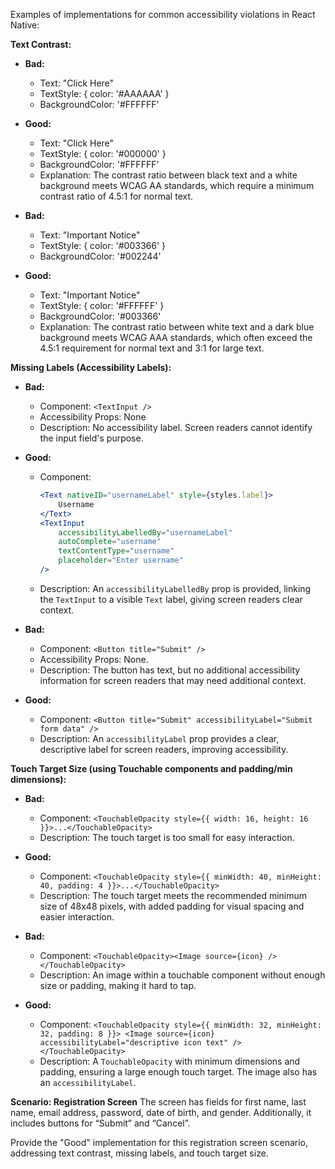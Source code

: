 Examples of implementations for common accessibility violations in React Native:

**Text Contrast:**

- **Bad:**
  - Text: "Click Here"
  - TextStyle: { color: '#AAAAAA' }
  - BackgroundColor: '#FFFFFF'
- **Good:**

  - Text: "Click Here"
  - TextStyle: { color: '#000000' }
  - BackgroundColor: '#FFFFFF'
  - Explanation: The contrast ratio between black text and a white background meets WCAG AA standards, which require a minimum contrast ratio of 4.5:1 for normal text.

- **Bad:**
  - Text: "Important Notice"
  - TextStyle: { color: '#003366' }
  - BackgroundColor: '#002244'
- **Good:**
  - Text: "Important Notice"
  - TextStyle: { color: '#FFFFFF' }
  - BackgroundColor: '#003366'
  - Explanation: The contrast ratio between white text and a dark blue background meets WCAG AAA standards, which often exceed the 4.5:1 requirement for normal text and 3:1 for large text.

**Missing Labels (Accessibility Labels):**

- **Bad:**
  - Component: `<TextInput />`
  - Accessibility Props: None
  - Description: No accessibility label. Screen readers cannot identify the input field's purpose.
- **Good:**

  - Component:
    ```jsx
    <Text nativeID="usernameLabel" style={styles.label}>
        Username
    </Text>
    <TextInput
        accessibilityLabelledBy="usernameLabel"
        autoComplete="username"
        textContentType="username"
        placeholder="Enter username"
    />
    ```
  - Description: An `accessibilityLabelledBy` prop is provided, linking the `TextInput` to a visible `Text` label, giving screen readers clear context.

- **Bad:**
  - Component: `<Button title="Submit" />`
  - Accessibility Props: None.
  - Description: The button has text, but no additional accessibility information for screen readers that may need additional context.
- **Good:**
  - Component: `<Button title="Submit" accessibilityLabel="Submit form data" />`
  - Description: An `accessibilityLabel` prop provides a clear, descriptive label for screen readers, improving accessibility.

**Touch Target Size (using Touchable components and padding/min dimensions):**

- **Bad:**
  - Component: `<TouchableOpacity style={{ width: 16, height: 16 }}>...</TouchableOpacity>`
  - Description: The touch target is too small for easy interaction.
- **Good:**

  - Component: `<TouchableOpacity style={{ minWidth: 40, minHeight: 40, padding: 4 }}>...</TouchableOpacity>`
  - Description: The touch target meets the recommended minimum size of 48x48 pixels, with added padding for visual spacing and easier interaction.

- **Bad:**
  - Component: `<TouchableOpacity><Image source={icon} /></TouchableOpacity>`
  - Description: An image within a touchable component without enough size or padding, making it hard to tap.
- **Good:**
  - Component: `<TouchableOpacity style={{ minWidth: 32, minHeight: 32, padding: 8 }}> <Image source={icon} accessibilityLabel="descriptive icon text" /> </TouchableOpacity>`
  - Description: A `TouchableOpacity` with minimum dimensions and padding, ensuring a large enough touch target. The image also has an `accessibilityLabel`.

**Scenario: Registration Screen**
The screen has fields for first name, last name, email address, password, date of birth, and gender. Additionally, it includes buttons for “Submit” and “Cancel”.

Provide the "Good" implementation for this registration screen scenario, addressing text contrast, missing labels, and touch target size.

